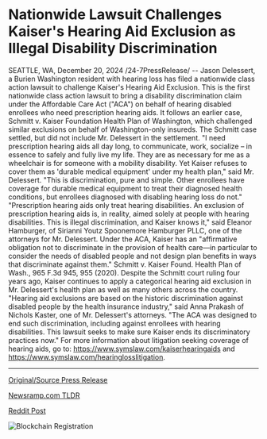 # Nationwide Lawsuit Challenges Kaiser's Hearing Aid Exclusion as Illegal Disability Discrimination

SEATTLE, WA, December 20, 2024 /24-7PressRelease/ -- Jason Delessert, a Burien Washington resident with hearing loss has filed a nationwide class action lawsuit to challenge Kaiser's Hearing Aid Exclusion. This is the first nationwide class action lawsuit to bring a disability discrimination claim under the Affordable Care Act ("ACA") on behalf of hearing disabled enrollees who need prescription hearing aids. It follows an earlier case, Schmitt v. Kaiser Foundation Health Plan of Washington, which challenged similar exclusions on behalf of Washington-only insureds. The Schmitt case settled, but did not include Mr. Delessert in the settlement.   "I need prescription hearing aids all day long, to communicate, work, socialize – in essence to safely and fully live my life. They are as necessary for me as a wheelchair is for someone with a mobility disability. Yet Kaiser refuses to cover them as 'durable medical equipment' under my health plan," said Mr. Delessert. "This is discrimination, pure and simple. Other enrollees have coverage for durable medical equipment to treat their diagnosed health conditions, but enrollees diagnosed with disabling hearing loss do not."   "Prescription hearing aids only treat hearing disabilities. An exclusion of prescription hearing aids is, in reality, aimed solely at people with hearing disabilities. This is illegal discrimination, and Kaiser knows it," said Eleanor Hamburger, of Sirianni Youtz Spoonemore Hamburger PLLC, one of the attorneys for Mr. Delessert.   Under the ACA, Kaiser has an "affirmative obligation not to discriminate in the provision of health care—in particular to consider the needs of disabled people and not design plan benefits in ways that discriminate against them." Schmitt v. Kaiser Found. Health Plan of Wash., 965 F.3d 945, 955 (2020). Despite the Schmitt court ruling four years ago, Kaiser continues to apply a categorical hearing aid exclusion in Mr. Delessert's health plan as well as many others across the country.  "Hearing aid exclusions are based on the historic discrimination against disabled people by the health insurance industry," said Anna Prakash of Nichols Kaster, one of Mr. Delessert's attorneys. "The ACA was designed to end such discrimination, including against enrollees with hearing disabilities. This lawsuit seeks to make sure Kaiser ends its discriminatory practices now."  For more information about litigation seeking coverage of hearing aids, go to: https://www.symslaw.com/kaiserhearingaids and https://www.symslaw.com/hearinglosslitigation. 

---

[Original/Source Press Release](https://www.24-7pressrelease.com/press-release/517279/nationwide-lawsuit-challenges-kaisers-hearing-aid-exclusion-as-illegal-disability-discrimination)
                    

[Newsramp.com TLDR](https://newsramp.com/curated-news/class-action-lawsuit-filed-against-kaiser-for-hearing-aid-exclusion/fd5b3b1256b2afa33bdd2cf2860d9f6e) 

 



[Reddit Post](https://www.reddit.com/r/newsramp/comments/1hifaif/class_action_lawsuit_filed_against_kaiser_for/) 



![Blockchain Registration](https://cdn.newsramp.app/24-7PressRelease/qrcode/2412/20/filoVLpj.webp)